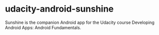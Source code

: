 # udacity-android-sunshine
Sunshine is the companion Android app for the Udacity course Developing Android Apps: Android Fundamentals.
